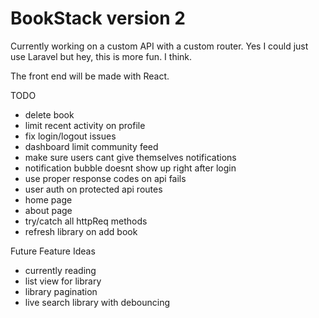 # BookStack version 2

Currently working on a custom API with a custom router. Yes I could just use Laravel but hey, this is more fun. I think.

The front end will be made with React.


TODO

- delete book
- limit recent activity on profile
- fix login/logout issues
- dashboard limit community feed
- make sure users cant give themselves notifications
- notification bubble doesnt show up right after login
- use proper response codes on api fails
- user auth on protected api routes
- home page
- about page
- try/catch all httpReq methods
- refresh library on add book


Future Feature Ideas
- currently reading
- list view for library
- library pagination
- live search library with debouncing
